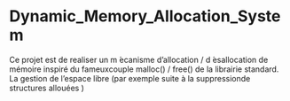 # Dynamic_Memory_Allocation_System
Ce projet est de realiser un m ́ecanisme d’allocation / d ́esallocation de mémoire inspiré du fameuxcouple malloc() / free() de la librairie standard. La gestion de l’espace libre (par exemple suite à la suppressionde structures allouées  )
